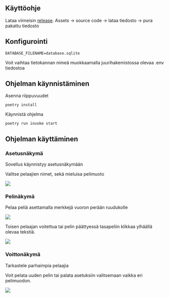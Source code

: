 ## Käyttöohje
Lataa viimeisin [release](https://github.com/elonheimo/ot-harjoitustyo/releases). 
Assets -> source code -> lataa tiedosto -> pura pakattu tiedosto

## Konfigurointi 

```DATABASE_FILENAME=database.sqlite```

Voit vaihtaa tietokannan nimeä muokkaamalla juurihakemistossa olevaa .env tiedostoa

## Ohjelman käynnistäminen 

Asenna riippuvuudet

```poetry install```

Käynnistä ohjelma

```poetry run invoke start```

## Ohjelman käyttäminen

### Asetusnäkymä

Sovellus käynnistyy asetusnäkymään

Valitse pelaajien nimet, sekä mieluisa pelimuoto

![](../dokumentaatio/kuvat/user_manual1.png)

### Pelinäkymä

Pelaa peliä asettamalla merkkejä vuoron perään ruudukolle

![](../dokumentaatio/kuvat/user_manual2.png)

Toisen pelaajan voitettua tai pelin päättyessä tasapeliin klikkaa ylhäällä olevaa tekstiä.

![](../dokumentaatio/kuvat/user_manual3.png)


### Voittonäkymä

Tarkastele parhaimpia pelaajia 

Voit pelata uuden pelin tai palata asetuksiin valitsemaan vaikka eri pelimuodon.

![](../dokumentaatio/kuvat/user_manual4.png)
